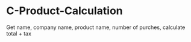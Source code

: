 # C-Product-Calculation
Get name, company name, product name, number of purches, calculate total + tax
